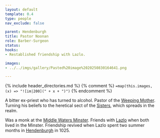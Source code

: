 ```yaml
---
layout: default
template: 0.4
type: people
nav_exclude: false

parent: Hendenburgh
title: Pastor Noonan
role: Barber-Surgeon
status: 
hooks: 
- Restablished friendship with Lazlo.

images: 
- ../../imgs/gallery/Pasted%20image%2020250830164641.png

---
```


{% include header_directories.md %}
{% comment %}
`=map(this.images, (x) => "![im|200](" + x + ")")`
{% endcomment %}

A bitter ex-priest who has turned to alcohol.
Pastor of the [Weeping Mother](../weepingMother/index.md).
Turning his beliefs to the heretical sect of the [Sisters](../weepingMother/theSisters.md), which spreads in the realm.

Was a monk at the [Middle Waters Minster](../DuskmeadowFringe/MiddleWatersMinster.md).
Friends with [Lazlo](../DuskmeadowFringe/Lazlo.md) when both lived in the Minster.
Friendship revived when Lazlo spent two summer months in [Hendenburgh](Hendenburgh.md) in 1025.